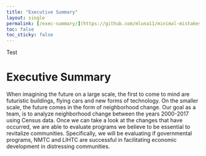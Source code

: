 ```yaml
---
title: "Executive Summary"
layout: single
permalink: [/exec-summary/](https://github.com/mluna11/minimal-mistakes-example/blob/adc643988f1908ef27b361917c811ca13145bd25/_pages/exec-summary.md)
toc: false
toc_sticky: false
---
```


Test

# Executive Summary

When imagining the future on a large scale, the first to come to mind are futuristic buildings, flying cars and new forms of technology. On the smaller scale, the future comes in the form of neighborhood change. Our goal as a team, is to analyze neighborhood change between the years 2000-2017 using Census data. Once we can take a look at the changes that have occurred, we are able to evaluate programs we believe to be essential to revitalize communities. Specifically, we will be evaluating if governmental programs, NMTC and LIHTC are successful in facilitating economic development in distressing communities.
